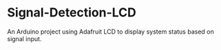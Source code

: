 # Signal-Detection-LCD
An Arduino project using Adafruit LCD to display system status based on signal input.

